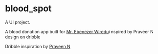 # blood_spot

A UI project.

A blood donation app built for <a href="https://github.com/Ebenezeranane"> Mr. Ebenezer Wiredu</a>i nspired by Praveer N design on dribble


Dribble inspiration by <a href="https://dribbble.com/shots/8501521-Experimental-App?utm_source=Clipboard_Shot&utm_campaign=pravin_rj&utm_content=Experimental%20App&utm_medium=Social_Share&utm_source=Clipboard_Shot&utm_campaign=pravin_rj&utm_content=Experimental%20App&utm_medium=Social_Share">Praveen N</a>
